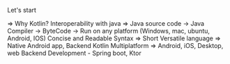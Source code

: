 Let's start

=> Why Kotlin?
Interoperability with java => Java source code -> Java Compiler -> ByteCode -> Run on any platform (Windows, mac, ubuntu, Android, IOS)
Concise and Readable Syntax => Short 
Versatile language => Native Android app, Backend 
Kotlin Multiplatform => Android, iOS, Desktop, web
Backend Development - Spring boot, Ktor


